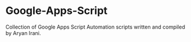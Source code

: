 # Google-Apps-Script
Collection of Google Apps Script Automation scripts written and compiled by Aryan Irani.
